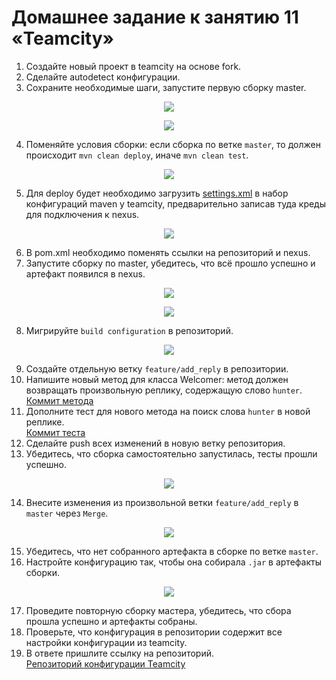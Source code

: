 # Домашнее задание к занятию 11 «Teamcity»

1. Создайте новый проект в teamcity на основе fork.
2. Сделайте autodetect конфигурации.
3. Сохраните необходимые шаги, запустите первую сборку master.
<p align="center">
  <img src="./Screenshots/1.png">
</p>
<p align="center">
  <img src="./Screenshots/2.png">
</p>

4. Поменяйте условия сборки: если сборка по ветке `master`, то должен происходит `mvn clean deploy`, иначе `mvn clean test`.
<p align="center">
  <img src="./Screenshots/3.png">
</p>

5. Для deploy будет необходимо загрузить [settings.xml](./teamcity/settings.xml) в набор конфигураций maven у teamcity, предварительно записав туда креды для подключения к nexus.
<p align="center">
  <img src="./Screenshots/4.png">
</p>

6. В pom.xml необходимо поменять ссылки на репозиторий и nexus.
7. Запустите сборку по master, убедитесь, что всё прошло успешно и артефакт появился в nexus.
<p align="center">
  <img src="./Screenshots/15.png">
</p>
<p align="center">
  <img src="./Screenshots/6.png">
</p>

8. Мигрируйте `build configuration` в репозиторий.
<p align="center">
  <img src="./Screenshots/8.png">
</p>

9. Создайте отдельную ветку `feature/add_reply` в репозитории.
10. Напишите новый метод для класса Welcomer: метод должен возвращать произвольную реплику, содержащую слово `hunter`.  
[Коммит метода](https://github.com/kibernetiq/example-teamcity/pull/1/commits/be30042766d9181a6eb4d82cc181606c24a8f811)
11. Дополните тест для нового метода на поиск слова `hunter` в новой реплике.  
[Коммит теста](https://github.com/kibernetiq/example-teamcity/pull/1/commits/b7a52141e3056ec95621f4f0dedf3dbdf9a5e606)
12. Сделайте push всех изменений в новую ветку репозитория.
13. Убедитесь, что сборка самостоятельно запустилась, тесты прошли успешно.
<p align="center">
  <img src="./Screenshots/9.png">
</p>

14. Внесите изменения из произвольной ветки `feature/add_reply` в `master` через `Merge`.
<p align="center">
  <img src="./Screenshots/14.png">
</p>

15. Убедитесь, что нет собранного артефакта в сборке по ветке `master`.
16. Настройте конфигурацию так, чтобы она собирала `.jar` в артефакты сборки.
<p align="center">
  <img src="./Screenshots/16.png">
</p>

17. Проведите повторную сборку мастера, убедитесь, что сбора прошла успешно и артефакты собраны.
18. Проверьте, что конфигурация в репозитории содержит все настройки конфигурации из teamcity.  
19. В ответе пришлите ссылку на репозиторий.  
[Репозиторий конфигурации Teamcity](https://github.com/kibernetiq/example-teamcity/tree/master)